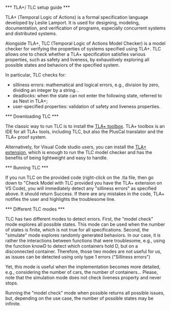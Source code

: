*** TLA+/ TLC setup guide ***

TLA+ (Temporal Logic of Actions) is a formal specification language developed by Leslie Lamport. It is used for designing, modeling, documentation, and verification of programs, especially concurrent systems and distributed systems.

Alongside TLA+, TLC (Temporal Logic of Actions Model Checker) is a model checker for verifying the properties of systems specified using TLA+. TLC allows one to check whether a TLA+ specification satisfies various properties, such as safety and liveness, by exhaustively exploring all possible states and behaviors of the specified system.

In particular, TLC checks for: 
 * silliness errors: mathematical and logical errors, e.g., division by zero, dividing an integer by a string...
 * deadlocks: when the state can not enter the following state, referred to as Next in TLA+;
 * user-specified properties: validation of safety and liveness properties.


*** Downloading TLC ***

The classic way to run TLC is to install the [TLA+ toolbox](https://lamport.azurewebsites.net/tla/toolbox.html). TLA+ toolbox is an IDE for all TLA+ tools, including TLC, but also the PlusCal translator and the TLA+ proof system.

Alternatively, for Visual Code studio users, you can install the [TLA+ extension](https://marketplace.visualstudio.com/items?itemName=alygin.vscode-tlaplus), which is enough to run the TLC model checker and has the benefits of being lightweight and easy to handle.

*** Running TLC ***

If you run TLC on the provided code (right-click on the .tla file, then go down to "Check Model with TLC provided you have the TLA+ extension on VS Code), you will immediately detect any "silliness errors" as specified above. It should return Success. If there are any mistakes in the code, TLA+ notifies the user and highlights the troublesome line.

*** Different TLC modes ***

TLC has two different modes to detect errors. First, the "model check" mode explores all possible states. This mode can be used when the number of states is finite, which is not true for all specifications. Second, the "simulate" mode explores randomly generated behaviors. In our case, it is rather the interactions between functions that were troublesome, e.g., using the function knowD to detect which containers hold D, but on a disconnected container. Therefore, those two modes are not useful for us, as issues can be detected using only type 1 errors ("Silliness errors")

Yet, this mode is useful when the implementation becomes more detailed, e.g., considering the number of cars, the number of containers... Please, note that the simulation mode does not check liveness property and never stops. 

Running the "model check" mode when possible returns all possible issues, but, depending on the use case, the number of possible states may be infinite.
